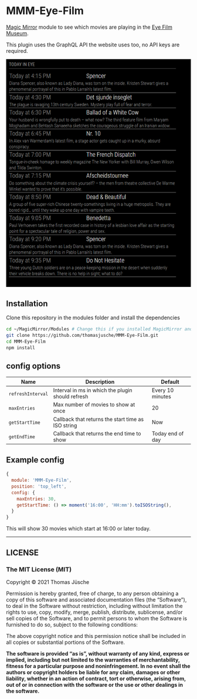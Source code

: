 # MMM-Eye-Film

[Magic Mirror](https://github.com/MichMich/MagicMirror) module to see which movies are playing in the [Eye Film Museum](https://www.eyefilm.nl/).

This plugin uses the GraphQL API the website uses too, no API keys are required.

![Picture of the plugin showing todays movies](img/eye-film.png)

## Installation

Clone this repository in the modules folder and install the dependencies

```bash
cd ~/MagicMirror/Modules # Change this if you installed MagicMirror another folder
git clone https://github.com/thomasjusche/MMM-Eye-Film.git
cd MMM-Eye-Film
npm install
```

## config options

| Name              | Description                                        | Default          |
| ----------------- | -------------------------------------------------- | ---------------- |
| `refreshInterval` | Interval in ms in which the plugin should refresh  | Every 10 minutes |
| `maxEntries`      | Max number of movies to show at once               | 20               |
| `getStartTime`    | Callback that returns the start time as ISO string | Now              |
| `getEndTime`      | Callback that returns the end time to show         | Today end of day |

## Example config

```js
{
  module: 'MMM-Eye-Film',
  position: 'top_left',
  config: {
    maxEntries: 30,
    getStartTime: () => moment('16:00', 'HH:mm').toISOString(),
  }
}
```

This will show 30 movies which start at 16:00 or later today.

---

## LICENSE

### The MIT License (MIT)

Copyright © 2021 Thomas Jüsche

Permission is hereby granted, free of charge, to any person
obtaining a copy of this software and associated documentation
files (the “Software”), to deal in the Software without
restriction, including without limitation the rights to use,
copy, modify, merge, publish, distribute, sublicense, and/or sell
copies of the Software, and to permit persons to whom the
Software is furnished to do so, subject to the following
conditions:

The above copyright notice and this permission notice shall be
included in all copies or substantial portions of the Software.

**The software is provided “as is”, without warranty of any kind, express or implied, including but not limited to the warranties of merchantability, fitness for a particular purpose and noninfringement. In no event shall the authors or copyright holders be liable for any claim, damages or other liability, whether in an action of contract, tort or otherwise, arising from, out of or in connection with the software or the use or other dealings in the software.**
